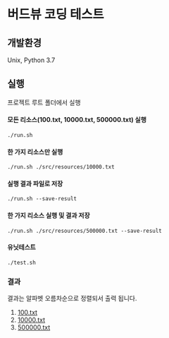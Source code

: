 # 버드뷰 코딩 테스트

## 개발환경
Unix, Python 3.7

## 실행
프로젝트 루트 폴더에서 실행 

#### 모든 리소스(100.txt, 10000.txt, 500000.txt) 실행
<pre><code>./run.sh</code></pre>

#### 한 가지 리소스만 실행
<pre><code>./run.sh ./src/resources/10000.txt</code></pre>

#### 실행 결과 파일로 저장
<pre><code>./run.sh --save-result</code></pre>

#### 한 가지 리소스 실행 및 결과 저장
<pre><code>./run.sh ./src/resources/500000.txt --save-result</code></pre>

#### 유닛테스트
<pre><code>./test.sh</code></pre>

### 결과 
결과는 알파벳 오름차순으로 정렬되서 출력 됩니다.

1. [100.txt](https://github.com/uxcode/budview-coding-test/blob/master/results/result-100.txt)
1. [10000.txt](https://github.com/uxcode/budview-coding-test/blob/master/results/result-10000.txt)
1. [500000.txt](https://github.com/uxcode/budview-coding-test/blob/master/results/result-500000.txt)
